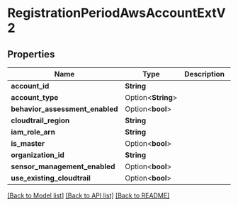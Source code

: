 # RegistrationPeriodAwsAccountExtV2

## Properties

Name | Type | Description | Notes
------------ | ------------- | ------------- | -------------
**account_id** | **String** |  |
**account_type** | Option<**String**> |  | [optional]
**behavior_assessment_enabled** | Option<**bool**> |  | [optional]
**cloudtrail_region** | **String** |  |
**iam_role_arn** | **String** |  |
**is_master** | Option<**bool**> |  | [optional]
**organization_id** | **String** |  |
**sensor_management_enabled** | Option<**bool**> |  | [optional]
**use_existing_cloudtrail** | Option<**bool**> |  | [optional]

[[Back to Model list]](./README.md#documentation-for-models) [[Back to API list]](./README.md#documentation-for-api-endpoints) [[Back to README]](../README.md)
